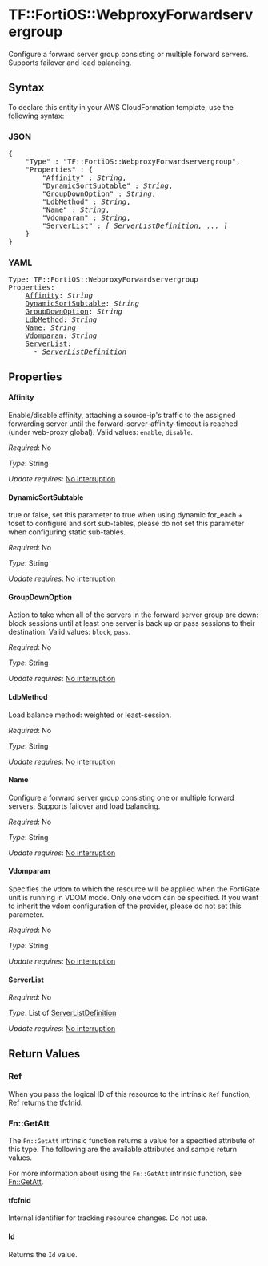 # TF::FortiOS::WebproxyForwardservergroup

Configure a forward server group consisting or multiple forward servers. Supports failover and load balancing.

## Syntax

To declare this entity in your AWS CloudFormation template, use the following syntax:

### JSON

<pre>
{
    "Type" : "TF::FortiOS::WebproxyForwardservergroup",
    "Properties" : {
        "<a href="#affinity" title="Affinity">Affinity</a>" : <i>String</i>,
        "<a href="#dynamicsortsubtable" title="DynamicSortSubtable">DynamicSortSubtable</a>" : <i>String</i>,
        "<a href="#groupdownoption" title="GroupDownOption">GroupDownOption</a>" : <i>String</i>,
        "<a href="#ldbmethod" title="LdbMethod">LdbMethod</a>" : <i>String</i>,
        "<a href="#name" title="Name">Name</a>" : <i>String</i>,
        "<a href="#vdomparam" title="Vdomparam">Vdomparam</a>" : <i>String</i>,
        "<a href="#serverlist" title="ServerList">ServerList</a>" : <i>[ <a href="serverlistdefinition.md">ServerListDefinition</a>, ... ]</i>
    }
}
</pre>

### YAML

<pre>
Type: TF::FortiOS::WebproxyForwardservergroup
Properties:
    <a href="#affinity" title="Affinity">Affinity</a>: <i>String</i>
    <a href="#dynamicsortsubtable" title="DynamicSortSubtable">DynamicSortSubtable</a>: <i>String</i>
    <a href="#groupdownoption" title="GroupDownOption">GroupDownOption</a>: <i>String</i>
    <a href="#ldbmethod" title="LdbMethod">LdbMethod</a>: <i>String</i>
    <a href="#name" title="Name">Name</a>: <i>String</i>
    <a href="#vdomparam" title="Vdomparam">Vdomparam</a>: <i>String</i>
    <a href="#serverlist" title="ServerList">ServerList</a>: <i>
      - <a href="serverlistdefinition.md">ServerListDefinition</a></i>
</pre>

## Properties

#### Affinity

Enable/disable affinity, attaching a source-ip's traffic to the assigned forwarding server until the forward-server-affinity-timeout is reached (under web-proxy global). Valid values: `enable`, `disable`.

_Required_: No

_Type_: String

_Update requires_: [No interruption](https://docs.aws.amazon.com/AWSCloudFormation/latest/UserGuide/using-cfn-updating-stacks-update-behaviors.html#update-no-interrupt)

#### DynamicSortSubtable

true or false, set this parameter to true when using dynamic for_each + toset to configure and sort sub-tables, please do not set this parameter when configuring static sub-tables.

_Required_: No

_Type_: String

_Update requires_: [No interruption](https://docs.aws.amazon.com/AWSCloudFormation/latest/UserGuide/using-cfn-updating-stacks-update-behaviors.html#update-no-interrupt)

#### GroupDownOption

Action to take when all of the servers in the forward server group are down: block sessions until at least one server is back up or pass sessions to their destination. Valid values: `block`, `pass`.

_Required_: No

_Type_: String

_Update requires_: [No interruption](https://docs.aws.amazon.com/AWSCloudFormation/latest/UserGuide/using-cfn-updating-stacks-update-behaviors.html#update-no-interrupt)

#### LdbMethod

Load balance method: weighted or least-session.

_Required_: No

_Type_: String

_Update requires_: [No interruption](https://docs.aws.amazon.com/AWSCloudFormation/latest/UserGuide/using-cfn-updating-stacks-update-behaviors.html#update-no-interrupt)

#### Name

Configure a forward server group consisting one or multiple forward servers. Supports failover and load balancing.

_Required_: No

_Type_: String

_Update requires_: [No interruption](https://docs.aws.amazon.com/AWSCloudFormation/latest/UserGuide/using-cfn-updating-stacks-update-behaviors.html#update-no-interrupt)

#### Vdomparam

Specifies the vdom to which the resource will be applied when the FortiGate unit is running in VDOM mode. Only one vdom can be specified. If you want to inherit the vdom configuration of the provider, please do not set this parameter.

_Required_: No

_Type_: String

_Update requires_: [No interruption](https://docs.aws.amazon.com/AWSCloudFormation/latest/UserGuide/using-cfn-updating-stacks-update-behaviors.html#update-no-interrupt)

#### ServerList

_Required_: No

_Type_: List of <a href="serverlistdefinition.md">ServerListDefinition</a>

_Update requires_: [No interruption](https://docs.aws.amazon.com/AWSCloudFormation/latest/UserGuide/using-cfn-updating-stacks-update-behaviors.html#update-no-interrupt)

## Return Values

### Ref

When you pass the logical ID of this resource to the intrinsic `Ref` function, Ref returns the tfcfnid.

### Fn::GetAtt

The `Fn::GetAtt` intrinsic function returns a value for a specified attribute of this type. The following are the available attributes and sample return values.

For more information about using the `Fn::GetAtt` intrinsic function, see [Fn::GetAtt](https://docs.aws.amazon.com/AWSCloudFormation/latest/UserGuide/intrinsic-function-reference-getatt.html).

#### tfcfnid

Internal identifier for tracking resource changes. Do not use.

#### Id

Returns the <code>Id</code> value.

